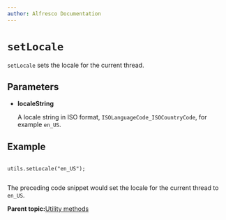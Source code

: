 ```yaml
---
author: Alfresco Documentation
---
```


# `setLocale`

`setLocale` sets the locale for the current thread.

## Parameters

-   **localeString**

    A locale string in ISO format, `ISOLanguageCode_ISOCountryCode`, for example `en_US`.


## Example

```

utils.setLocale("en_US");
      
```

The preceding code snippet would set the locale for the current thread to `en_US`.

**Parent topic:**[Utility methods](../references/API-JS-Utility.md)

